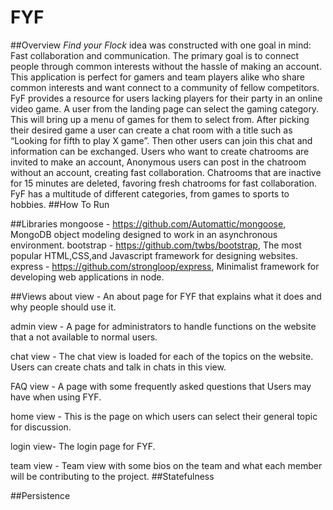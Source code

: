 # FYF

##Overview
*Find your Flock* idea was constructed with one goal in mind: Fast collaboration and communication. The primary goal is to connect people through common interests without the hassle of making an account. This application is perfect for gamers and team players alike who share common interests and want connect to a community of fellow competitors. FyF provides a resource for users lacking players for their party in an online video game. A user from the landing page can select the gaming category. This will bring up a menu of games for them to select from. After picking their desired game a user can create a chat room with a title such as “Looking for fifth to play X game”. Then other users can join this chat and information can be exchanged. Users who want to create chatrooms are invited to make an account, Anonymous users can post in the chatroom without an account, creating fast collaboration. Chatrooms that are inactive for 15 minutes are deleted, favoring fresh chatrooms for fast collaboration. FyF has a multitude of different categories, from games to sports to hobbies.
##How To Run

##Libraries
mongoose - https://github.com/Automattic/mongoose, MongoDB object modeling designed to work in an asynchronous environment.
bootstrap - https://github.com/twbs/bootstrap, The most popular HTML,CSS,and Javascript framework for designing websites.
express - https://github.com/strongloop/express, Minimalist framework for developing web applications in node.

##Views
about view - An about page for FYF that explains what it does and why people should use it.

admin view - A page for administrators to handle functions on the website that a not available to normal users.

chat view - The chat view is loaded for each of the topics on the website. Users can create chats and talk in chats in this view.

FAQ view - A page with some frequently asked questions that Users may have when using FYF.

home view - This is the page on which users can select their general topic for discussion.

login view- The login page for FYF.

team view - Team view with some bios on the team and what each member will be contributing to the project.
##Statefulness

##Persistence

